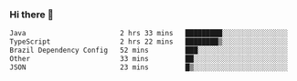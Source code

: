### Hi there 👋

<!--START_SECTION:waka-->

```txt
Java                       2 hrs 33 mins   █████████░░░░░░░░░░░░░░░░   36.21 %
TypeScript                 2 hrs 22 mins   ████████▒░░░░░░░░░░░░░░░░   33.75 %
Brazil Dependency Config   52 mins         ███░░░░░░░░░░░░░░░░░░░░░░   12.46 %
Other                      33 mins         ██░░░░░░░░░░░░░░░░░░░░░░░   07.91 %
JSON                       23 mins         █▒░░░░░░░░░░░░░░░░░░░░░░░   05.61 %
```

<!--END_SECTION:waka-->

<!--
**jerry-shao/jerry-shao** is a ✨ _special_ ✨ repository because its `README.md` (this file) appears on your GitHub profile.

Here are some ideas to get you started:

- 🔭 I’m currently working on ...
- 🌱 I’m currently learning ...
- 👯 I’m looking to collaborate on ...
- 🤔 I’m looking for help with ...
- 💬 Ask me about ...
- 📫 How to reach me: ...
- 😄 Pronouns: ...
- ⚡ Fun fact: ...
-->
